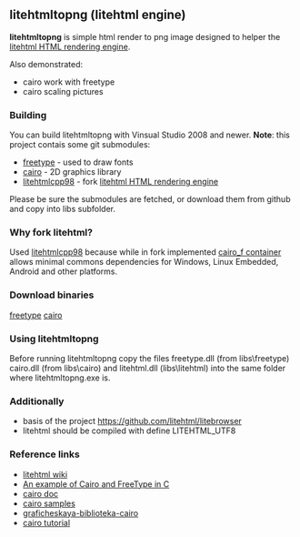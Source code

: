 ## litehtmltopng (litehtml engine)

**litehtmltopng** is simple html render to png image designed to helper the [litehtml HTML rendering engine](https://github.com/tordex/litehtml).

Also demonstrated:
  * cairo work with freetype
  * cairo scaling pictures

### Building

You can build litehtmltopng with Vinsual Studio 2008 and newer. **Note**: this project contais some git submodules:

  * [freetype](https://github.com/aseprite/freetype2) - used to draw fonts
  * [cairo](https://github.com/tordex/cairo) - 2D graphics library
  * [litehtmlcpp98](https://github.com/hovlad/litehtmlcpp98) - fork [litehtml HTML rendering engine](https://github.com/tordex/litehtml)

Please be sure the submodules are fetched, or download them from github and copy into libs subfolder.

### Why fork litehtml?

Used [litehtmlcpp98](https://github.com/hovlad/litehtmlcpp98) because while in fork implemented [cairo_f container](https://github.com/hovlad/litehtmlcpp98/tree/master/containers/cairo_ft) allows minimal commons dependencies for Windows, Linux Embedded, Android and other platforms.

### Download binaries

[freetype](https://github.com/ubawurinna/freetype-windows-binaries) 
[cairo](https://github.com/preshing/cairo-windows/releases)

### Using litehtmltopng

Before running litehtmltopng copy the files freetype.dll (from libs\freetype) cairo.dll (from libs\cairo) and litehtml.dll (libs\litehtml) into the same folder where litehtmltopng.exe is.

### Additionally

  * basis of the project https://github.com/litehtml/litebrowser
  * litehtml should be compiled with define LITEHTML_UTF8
  
### Reference links

  * [litehtml wiki](https://github.com/litehtml/litehtml/wiki/How-to-use-litehtml)
  * [An example of Cairo and FreeType in C](https://www.lemoda.net/c/free-type/index.html)
  * [cairo doc](https://www.cairographics.org/documentation)
  * [cairo samples](https://www.cairographics.org/samples)
  * [graficheskaya-biblioteka-cairo](https://progtips.ru/texnologii-programmirovaniya/graficheskaya-biblioteka-cairo.html)
  * [cairo tutorial](http://www.opennet.ru/docs/RUS/tutorial_cairo)
